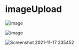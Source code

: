 # imageUpload

![image](https://user-images.githubusercontent.com/62290677/142288523-35631c09-a9cf-4d92-b6a1-a55b91e1c39f.png)

![image](https://user-images.githubusercontent.com/62290677/142288633-a3029af5-26c9-42dc-a0bb-8f0418efd1d9.png)

![Screenshot 2021-11-17 235452](https://user-images.githubusercontent.com/62290677/142288667-94d9f4ac-1fd3-4a63-bbde-9c8fc91442af.jpg)
